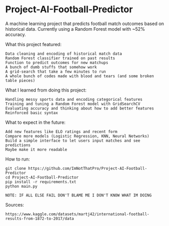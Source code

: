 # Project-AI-Football-Predictor
A machine learning project that predicts football match outcomes based on historical data. Currently using a Random Forest model with ~52% accuracy.

What this project featured:

    Data cleaning and encoding of historical match data
    Random Forest classifier trained on past results
    Function to predict outcomes for new matchups
    A bunch of dumb stuffs that somehow work
    A grid-search that take a few minutes to run
    A whole bunch of codes made with blood and tears (and some broken table pieces)

What I learned from doing this project:

    Handling messy sports data and encoding categorical features
    Training and tuning a Random Forest model with GridSearchCV
    Evaluating accuracy and thinking about how to add better features
    Reinforced basic syntax

What to expect in the future:

    Add new features like ELO ratings and recent form
    Compare more models (Logistic Regression, KNN, Neural Networks)
    Build a simple interface to let users input matches and see predictions
    Maybe make it more readable

How to run:

    git clone https://github.com/ImNotThatPro/Project-AI-Football-Predictor
    cd Project-AI-Football-Predictor
    pip install -r requirements.txt
    python main.py
    
    NOTE: IF ALL ELSE FAIL DON'T BLAME ME I DON'T KNOW WHAT IM DOING 

Sources: 
    
    https://www.kaggle.com/datasets/martj42/international-football-results-from-1872-to-2017/data
    